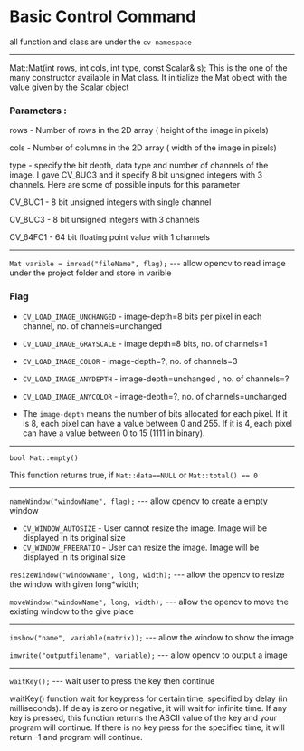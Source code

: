 # Basic Control Command

all function and class are under the `cv namespace`

---
Mat::Mat(int rows, int cols, int type, const Scalar& s);
This is the one of the many constructor available in Mat class. It initialize the Mat object with the value given by the Scalar object

### Parameters :
rows - Number of rows in the 2D array ( height of the image in pixels)

cols - Number of columns in the 2D array ( width of the image in pixels)

type - specify the bit depth, data type and number of channels of the image. I gave CV_8UC3 and it specify 8 bit unsigned integers with 3 channels. Here are some of possible inputs for this parameter

CV_8UC1 - 8 bit unsigned integers with single channel

CV_8UC3 - 8 bit unsigned integers with 3 channels

CV_64FC1 - 64 bit floating point value with 1 channels

---

`Mat varible = imread("fileName", flag);` --- allow opencv to read image under the project folder and store in varible

  ### Flag
  - `CV_LOAD_IMAGE_UNCHANGED` - image-depth=8 bits per pixel in each channel,  no. of channels=unchanged 
  
  - `CV_LOAD_IMAGE_GRAYSCALE` - image depth=8 bits,  no. of channels=1
  
  - `CV_LOAD_IMAGE_COLOR` - image-depth=?,  no. of channels=3
  
  - `CV_LOAD_IMAGE_ANYDEPTH` - image-depth=unchanged ,  no. of channels=?
  
  - `CV_LOAD_IMAGE_ANYCOLOR` - image-depth=?,  no. of channels=unchanged 

  - The `image-depth` means the number of bits allocated for each pixel. If it is 8, each pixel can have a value between 0 and 255. If it is 4, each pixel can have a value between 0 to 15 (1111 in binary). 
  
---

`bool Mat::empty()`

This function returns true, if `Mat::data==NULL` or `Mat::total() == 0`

---

`nameWindow("windowName", flag);` --- allow opencv to create a empty window 

  - `CV_WINDOW_AUTOSIZE` - User cannot resize the image. Image will be displayed in its original size
  - `CV_WINDOW_FREERATIO` - User can resize the image. Image will be displayed in its original size

`resizeWindow("windowName", long, width);` --- allow the opencv to resize the window with given long*width;

`moveWindow("windowName", long, width);` --- allow the opencv to move the existing window to the give place

---

`imshow("name", variable(matrix));` --- allow the window to show the image

`imwrite("outputfilename", variable);` --- allow opencv to output a image

---

`waitKey();` --- wait user to press the key then continue

waitKey() function wait for keypress for certain time, specified by delay (in milliseconds). If delay is zero or negative, it will wait for infinite time. If any key is pressed, this function returns the ASCII value of the key and your program will continue. If there is no key press for the specified time, it will return -1 and program will continue.


